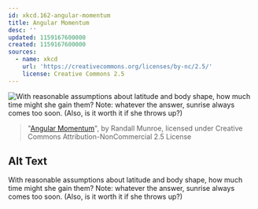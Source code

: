 ```yaml
---
id: xkcd.162-angular-momentum
title: Angular Momentum
desc: ''
updated: 1159167600000
created: 1159167600000
sources:
  - name: xkcd
    url: 'https://creativecommons.org/licenses/by-nc/2.5/'
    license: Creative Commons 2.5
---
```

![With reasonable assumptions about latitude and body shape, how much time might she gain them?  Note: whatever the answer, sunrise always comes too soon. (Also, is it worth it if she throws up?)](https://imgs.xkcd.com/comics/angular_momentum.jpg)
> "[Angular Momentum](https://xkcd.com/162/)", by Randall Munroe, licensed under Creative Commons Attribution-NonCommercial 2.5 License

## Alt Text
With reasonable assumptions about latitude and body shape, how much time might she gain them?  Note: whatever the answer, sunrise always comes too soon. (Also, is it worth it if she throws up?)
